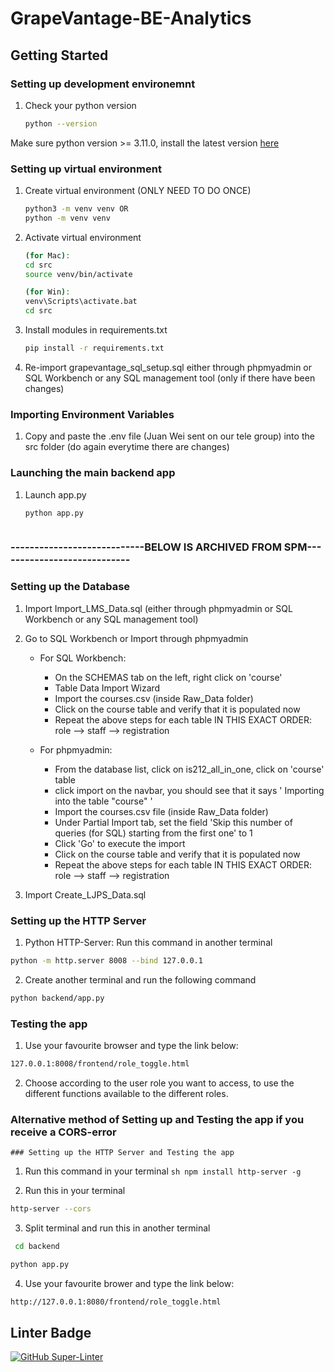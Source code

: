# GrapeVantage-BE-Analytics


## Getting Started


### Setting up development environemnt 
1. Check your python version    
   ```sh 
   python --version
   ``` 
   
Make sure python version >= 3.11.0, install the latest version [here](https://www.python.org/downloads/)


### Setting up virtual environment 

1. Create virtual environment (ONLY NEED TO DO ONCE)    
   ```sh
   python3 -m venv venv OR
   python -m venv venv
   
2. Activate virtual environment  
   ```sh
   (for Mac):
   cd src
   source venv/bin/activate

   (for Win):
   venv\Scripts\activate.bat
   cd src
   
3. Install modules in requirements.txt     
   ```sh
   pip install -r requirements.txt

4. Re-import grapevantage_sql_setup.sql either through phpmyadmin or SQL Workbench or any SQL management tool (only if there have been changes)

### Importing Environment Variables 

1. Copy and paste the .env file (Juan Wei sent on our tele group) into the src folder (do again everytime there are changes)

### Launching the main backend app

1. Launch app.py
   ```sh
   python app.py



### ----------------------------BELOW IS ARCHIVED FROM SPM----------------------------

### Setting up the Database
1. Import Import_LMS_Data.sql (either through phpmyadmin or SQL Workbench or any SQL management tool)

2. Go to SQL Workbench or Import through phpmyadmin

   - For SQL Workbench:
      - On the SCHEMAS tab on the left, right click on 'course'
      - Table Data Import Wizard
      - Import the courses.csv (inside Raw_Data folder)
      - Click on the course table and verify that it is populated now
      - Repeat the above steps for each table IN THIS EXACT ORDER: role --> staff --> registration

   - For phpmyadmin:
      - From the database list, click on is212_all_in_one, click on 'course' table
      - click import on the navbar, you should see that it says ' Importing into the table "course" '
      - Import the courses.csv file (inside Raw_Data folder)
      - Under Partial Import tab, set the field 'Skip this number of queries (for SQL) starting from the first one' to 1
      - Click 'Go' to execute the import
      - Click on the course table and verify that it is populated now
      - Repeat the above steps for each table IN THIS EXACT ORDER: role --> staff --> registration

4. Import Create_LJPS_Data.sql


### Setting up the HTTP Server

   1. Python HTTP-Server: Run this command in another terminal
   ```sh
   python -m http.server 8008 --bind 127.0.0.1
   ```
   2. Create another terminal and run the following command
   ```sh
   python backend/app.py
   ```

### Testing the app

   1. Use your favourite browser and type the link below: 
   ```sh
   127.0.0.1:8008/frontend/role_toggle.html
   ```
   2. Choose according to the user role you want to access, to use the different functions available to the different roles.


### Alternative method of Setting up and Testing the app if you receive a CORS-error

    ### Setting up the HTTP Server and Testing the app

   1. Run this command in your terminal
    ``` sh
    npm install http-server -g
    ```

   2. Run this in your terminal
   ```sh
   http-server --cors
   ```

   3. Split terminal and run this in another terminal
   ```sh
    cd backend
   ```
   ```sh
   python app.py
   ```

   4. Use your favourite brower and type the link below:
   ```sh
   http://127.0.0.1:8080/frontend/role_toggle.html
   ```


## Linter Badge
[![GitHub Super-Linter](https://github.com/alimsihui/All-In-One/workflows/Lint%20Code%20Base/badge.svg)](https://github.com/marketplace/actions/super-linter)


